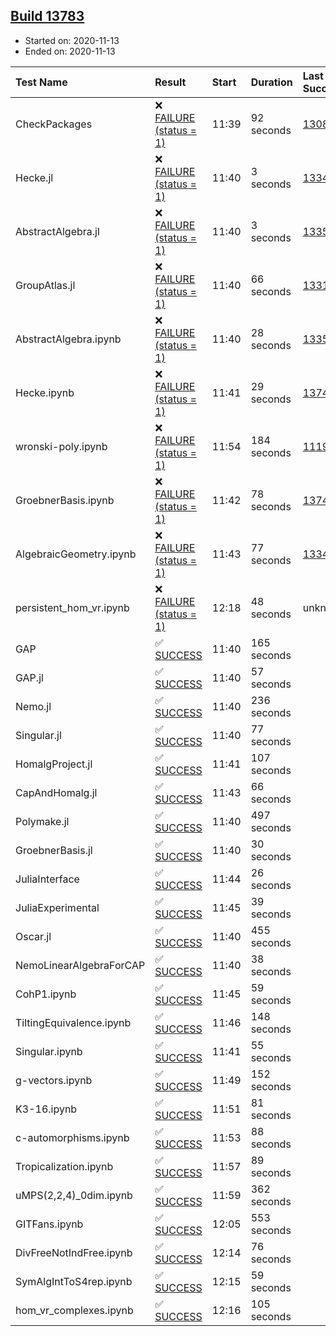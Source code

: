 ## [Build 13783](https://oscarci.mathematik.uni-kl.de/job/oscar/13783/)

* Started on: 2020-11-13
* Ended on: 2020-11-13

| Test Name    | Result | Start | Duration | Last Success | First Failure |
|:-------------|:-------|:------|:---------|:-------------|:--------------|
| CheckPackages | ❌ [FAILURE (status = 1)](https://oscarci.mathematik.uni-kl.de/job/oscar/13783/artifact/logs/build-13783/CheckPackages.log) | 11:39 | 92 seconds | [13085](https://oscarci.mathematik.uni-kl.de/job/oscar/13085/) | [13086](https://oscarci.mathematik.uni-kl.de/job/oscar/13086/) |
| Hecke.jl | ❌ [FAILURE (status = 1)](https://oscarci.mathematik.uni-kl.de/job/oscar/13783/artifact/logs/build-13783/Hecke.jl.log) | 11:40 | 3 seconds | [13341](https://oscarci.mathematik.uni-kl.de/job/oscar/13341/) | [13342](https://oscarci.mathematik.uni-kl.de/job/oscar/13342/) |
| AbstractAlgebra.jl | ❌ [FAILURE (status = 1)](https://oscarci.mathematik.uni-kl.de/job/oscar/13783/artifact/logs/build-13783/AbstractAlgebra.jl.log) | 11:40 | 3 seconds | [13355](https://oscarci.mathematik.uni-kl.de/job/oscar/13355/) | [13356](https://oscarci.mathematik.uni-kl.de/job/oscar/13356/) |
| GroupAtlas.jl | ❌ [FAILURE (status = 1)](https://oscarci.mathematik.uni-kl.de/job/oscar/13783/artifact/logs/build-13783/GroupAtlas.jl.log) | 11:40 | 66 seconds | [13311](https://oscarci.mathematik.uni-kl.de/job/oscar/13311/) | [13312](https://oscarci.mathematik.uni-kl.de/job/oscar/13312/) |
| AbstractAlgebra.ipynb | ❌ [FAILURE (status = 1)](https://oscarci.mathematik.uni-kl.de/job/oscar/13783/artifact/logs/build-13783/AbstractAlgebra.ipynb.log) | 11:40 | 28 seconds | [13355](https://oscarci.mathematik.uni-kl.de/job/oscar/13355/) | [13356](https://oscarci.mathematik.uni-kl.de/job/oscar/13356/) |
| Hecke.ipynb | ❌ [FAILURE (status = 1)](https://oscarci.mathematik.uni-kl.de/job/oscar/13783/artifact/logs/build-13783/Hecke.ipynb.log) | 11:41 | 29 seconds | [13749](https://oscarci.mathematik.uni-kl.de/job/oscar/13749/) | [13750](https://oscarci.mathematik.uni-kl.de/job/oscar/13750/) |
| wronski-poly.ipynb | ❌ [FAILURE (status = 1)](https://oscarci.mathematik.uni-kl.de/job/oscar/13783/artifact/logs/build-13783/wronski-poly.ipynb.log) | 11:54 | 184 seconds | [11192](https://oscarci.mathematik.uni-kl.de/job/oscar/11192/) | [11193](https://oscarci.mathematik.uni-kl.de/job/oscar/11193/) |
| GroebnerBasis.ipynb | ❌ [FAILURE (status = 1)](https://oscarci.mathematik.uni-kl.de/job/oscar/13783/artifact/logs/build-13783/GroebnerBasis.ipynb.log) | 11:42 | 78 seconds | [13748](https://oscarci.mathematik.uni-kl.de/job/oscar/13748/) | [13749](https://oscarci.mathematik.uni-kl.de/job/oscar/13749/) |
| AlgebraicGeometry.ipynb | ❌ [FAILURE (status = 1)](https://oscarci.mathematik.uni-kl.de/job/oscar/13783/artifact/logs/build-13783/AlgebraicGeometry.ipynb.log) | 11:43 | 77 seconds | [13341](https://oscarci.mathematik.uni-kl.de/job/oscar/13341/) | [13342](https://oscarci.mathematik.uni-kl.de/job/oscar/13342/) |
| persistent_hom_vr.ipynb | ❌ [FAILURE (status = 1)](https://oscarci.mathematik.uni-kl.de/job/oscar/13783/artifact/logs/build-13783/persistent_hom_vr.ipynb.log) | 12:18 | 48 seconds | unknown | unknown |
| GAP | ✅ [SUCCESS](https://oscarci.mathematik.uni-kl.de/job/oscar/13783/artifact/logs/build-13783/GAP.log) | 11:40 | 165 seconds |  |  |
| GAP.jl | ✅ [SUCCESS](https://oscarci.mathematik.uni-kl.de/job/oscar/13783/artifact/logs/build-13783/GAP.jl.log) | 11:40 | 57 seconds |  |  |
| Nemo.jl | ✅ [SUCCESS](https://oscarci.mathematik.uni-kl.de/job/oscar/13783/artifact/logs/build-13783/Nemo.jl.log) | 11:40 | 236 seconds |  |  |
| Singular.jl | ✅ [SUCCESS](https://oscarci.mathematik.uni-kl.de/job/oscar/13783/artifact/logs/build-13783/Singular.jl.log) | 11:40 | 77 seconds |  |  |
| HomalgProject.jl | ✅ [SUCCESS](https://oscarci.mathematik.uni-kl.de/job/oscar/13783/artifact/logs/build-13783/HomalgProject.jl.log) | 11:41 | 107 seconds |  |  |
| CapAndHomalg.jl | ✅ [SUCCESS](https://oscarci.mathematik.uni-kl.de/job/oscar/13783/artifact/logs/build-13783/CapAndHomalg.jl.log) | 11:43 | 66 seconds |  |  |
| Polymake.jl | ✅ [SUCCESS](https://oscarci.mathematik.uni-kl.de/job/oscar/13783/artifact/logs/build-13783/Polymake.jl.log) | 11:40 | 497 seconds |  |  |
| GroebnerBasis.jl | ✅ [SUCCESS](https://oscarci.mathematik.uni-kl.de/job/oscar/13783/artifact/logs/build-13783/GroebnerBasis.jl.log) | 11:40 | 30 seconds |  |  |
| JuliaInterface | ✅ [SUCCESS](https://oscarci.mathematik.uni-kl.de/job/oscar/13783/artifact/logs/build-13783/JuliaInterface.log) | 11:44 | 26 seconds |  |  |
| JuliaExperimental | ✅ [SUCCESS](https://oscarci.mathematik.uni-kl.de/job/oscar/13783/artifact/logs/build-13783/JuliaExperimental.log) | 11:45 | 39 seconds |  |  |
| Oscar.jl | ✅ [SUCCESS](https://oscarci.mathematik.uni-kl.de/job/oscar/13783/artifact/logs/build-13783/Oscar.jl.log) | 11:40 | 455 seconds |  |  |
| NemoLinearAlgebraForCAP | ✅ [SUCCESS](https://oscarci.mathematik.uni-kl.de/job/oscar/13783/artifact/logs/build-13783/NemoLinearAlgebraForCAP.log) | 11:40 | 38 seconds |  |  |
| CohP1.ipynb | ✅ [SUCCESS](https://oscarci.mathematik.uni-kl.de/job/oscar/13783/artifact/logs/build-13783/CohP1.ipynb.log) | 11:45 | 59 seconds |  |  |
| TiltingEquivalence.ipynb | ✅ [SUCCESS](https://oscarci.mathematik.uni-kl.de/job/oscar/13783/artifact/logs/build-13783/TiltingEquivalence.ipynb.log) | 11:46 | 148 seconds |  |  |
| Singular.ipynb | ✅ [SUCCESS](https://oscarci.mathematik.uni-kl.de/job/oscar/13783/artifact/logs/build-13783/Singular.ipynb.log) | 11:41 | 55 seconds |  |  |
| g-vectors.ipynb | ✅ [SUCCESS](https://oscarci.mathematik.uni-kl.de/job/oscar/13783/artifact/logs/build-13783/g-vectors.ipynb.log) | 11:49 | 152 seconds |  |  |
| K3-16.ipynb | ✅ [SUCCESS](https://oscarci.mathematik.uni-kl.de/job/oscar/13783/artifact/logs/build-13783/K3-16.ipynb.log) | 11:51 | 81 seconds |  |  |
| c-automorphisms.ipynb | ✅ [SUCCESS](https://oscarci.mathematik.uni-kl.de/job/oscar/13783/artifact/logs/build-13783/c-automorphisms.ipynb.log) | 11:53 | 88 seconds |  |  |
| Tropicalization.ipynb | ✅ [SUCCESS](https://oscarci.mathematik.uni-kl.de/job/oscar/13783/artifact/logs/build-13783/Tropicalization.ipynb.log) | 11:57 | 89 seconds |  |  |
| uMPS(2,2,4)_0dim.ipynb | ✅ [SUCCESS](https://oscarci.mathematik.uni-kl.de/job/oscar/13783/artifact/logs/build-13783/uMPS-2-2-4-_0dim.ipynb.log) | 11:59 | 362 seconds |  |  |
| GITFans.ipynb | ✅ [SUCCESS](https://oscarci.mathematik.uni-kl.de/job/oscar/13783/artifact/logs/build-13783/GITFans.ipynb.log) | 12:05 | 553 seconds |  |  |
| DivFreeNotIndFree.ipynb | ✅ [SUCCESS](https://oscarci.mathematik.uni-kl.de/job/oscar/13783/artifact/logs/build-13783/DivFreeNotIndFree.ipynb.log) | 12:14 | 76 seconds |  |  |
| SymAlgIntToS4rep.ipynb | ✅ [SUCCESS](https://oscarci.mathematik.uni-kl.de/job/oscar/13783/artifact/logs/build-13783/SymAlgIntToS4rep.ipynb.log) | 12:15 | 59 seconds |  |  |
| hom_vr_complexes.ipynb | ✅ [SUCCESS](https://oscarci.mathematik.uni-kl.de/job/oscar/13783/artifact/logs/build-13783/hom_vr_complexes.ipynb.log) | 12:16 | 105 seconds |  |  |
